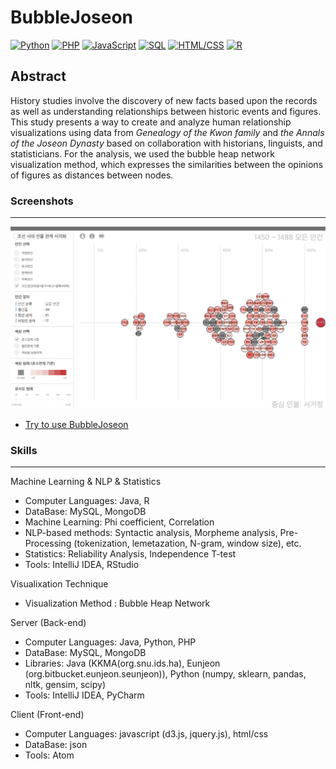 # BubbleJoseon

<!--[![Java](https://img.shields.io/badge/Java-Used-red.svg)](https://shields.io/#/) [![Python](https://img.shields.io/badge/Python-Used-blue.svg)](https://shields.io/#/) [![PHP](https://img.shields.io/badge/PHP-Used-lightgrey.svg)](https://shields.io/#/) [![JavaScript](https://img.shields.io/badge/JavaScript-Used-brightgreen.svg)](https://shields.io/#/) [![SQL](https://img.shields.io/badge/SQL-Used-9cf.svg)](https://shields.io/#/) [![HTML/CSS](https://img.shields.io/badge/HTML%2FCSS-Used-yellow.svg)](https://shields.io/#/) [![R](https://img.shields.io/badge/R-Used-blueviolet.svg)](https://shields.io/#/)-->
[![Python](https://img.shields.io/badge/Python-Used-blue.svg)](https://shields.io/#/) [![PHP](https://img.shields.io/badge/PHP-Used-lightgrey.svg)](https://shields.io/#/) [![JavaScript](https://img.shields.io/badge/JavaScript-Used-brightgreen.svg)](https://shields.io/#/) [![SQL](https://img.shields.io/badge/SQL-Used-9cf.svg)](https://shields.io/#/) [![HTML/CSS](https://img.shields.io/badge/HTML%2FCSS-Used-yellow.svg)](https://shields.io/#/) [![R](https://img.shields.io/badge/R-Used-blueviolet.svg)](https://shields.io/#/)

## Abstract
History studies involve the discovery of new facts based upon the records as well as understanding relationships between historic events and figures. This study presents a way to create and analyze human relationship visualizations using data from <em>Genealogy of the Kwon family</em> and <em>the Annals of the Joseon Dynasty</em> based on collaboration with historians, linguists, and statisticians. For the analysis, we used the bubble heap network visualization method, which expresses the similarities between the opinions of figures as distances between nodes. 

### Screenshots
-----------
<div>
  <a target="_blank" rel="noopener noreferrer" href="https://seongmin-mun.github.io/VisualSystem/Major/BubbleJoseon/index.html"><img src="../Screenshot/BubbleJoseon.png" style="max-width:100%;"></a>
</div>


- [Try to use BubbleJoseon](https://seongmin-mun.github.io/VisualSystem/Major/BubbleJoseon/index.html)

### Skills
-------
Machine Learning & NLP & Statistics

- Computer Languages: Java, R
- DataBase: MySQL, MongoDB
- Machine Learning: Phi coefficient, Correlation
- NLP-based methods: Syntactic analysis, Morpheme analysis, Pre-Processing (tokenization, lemetazation, N-gram, window size), etc.
- Statistics: Reliability Analysis, Independence T-test
- Tools: IntelliJ IDEA, RStudio

Visualixation Technique

- Visualization Method : Bubble Heap Network

Server (Back-end)

- Computer Languages: Java, Python, PHP
- DataBase: MySQL, MongoDB
- Libraries: Java (KKMA(org.snu.ids.ha), Eunjeon (org.bitbucket.eunjeon.seunjeon)), Python (numpy, sklearn, pandas, nltk, gensim, scipy)
- Tools: IntelliJ IDEA, PyCharm

Client (Front-end)

- Computer Languages: javascript (d3.js, jquery.js), html/css
- DataBase: json
- Tools: Atom

